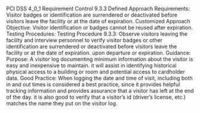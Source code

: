 PCI DSS 4_0_1 Requirement Control 9.3.3 Defined Approach Requirements: Visitor badges or identification are surrendered or deactivated before visitors leave the facility or at the date of expiration. Customized Approach Objective: Visitor identification or badges cannot be reused after expiration. Testing Procedures: Testing Procedure 9.3.3: Observe visitors leaving the facility and interview personnel to verify visitor badges or other identification are surrendered or deactivated before visitors leave the facility or at the date of expiration. upon departure or expiration. Guidance: Purpose: A visitor log documenting minimum information about the visitor is easy and inexpensive to maintain. it will assist in identifying historical physical access to a building or room and potential access to cardholder data. Good Practice: When logging the date and time of visit, including both in and out times is considered a best practice, since it provides helpful tracking information and provides assurance that a visitor has left at the end of the day. it is also good to verify that a visitor’s id (driver’s license, etc.) matches the name they put on the visitor log.